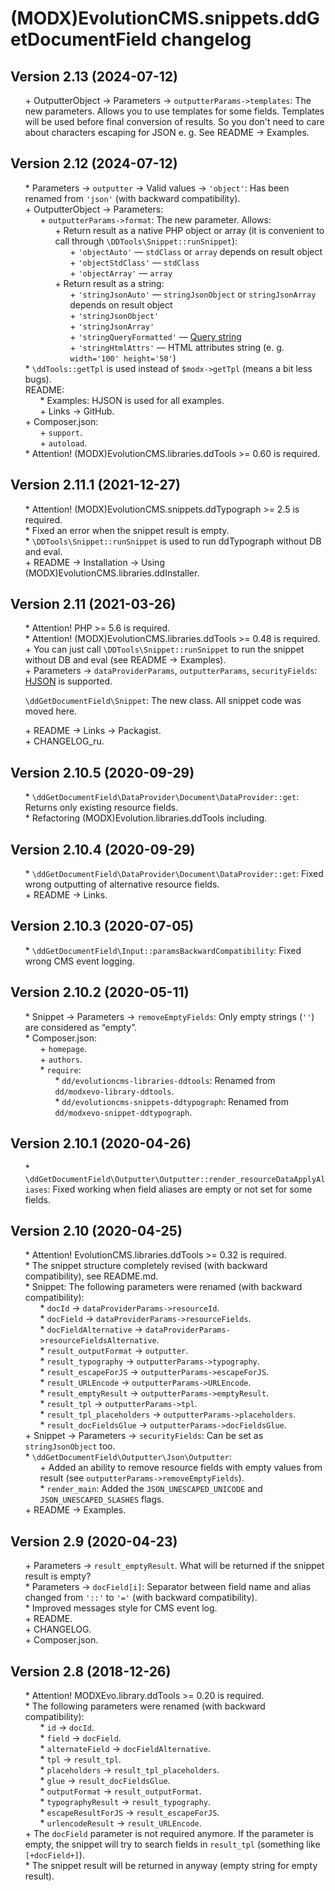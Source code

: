 # (MODX)EvolutionCMS.snippets.ddGetDocumentField changelog


## Version 2.13 (2024-07-12)
* \+ OutputterObject → Parameters → `outputterParams->templates`: The new parameters. Allows you to use templates for some fields. Templates will be used before final conversion of results. So you don't need to care about characters escaping for JSON e. g. See README → Examples.


## Version 2.12 (2024-07-12)
* \* Parameters → `outputter` → Valid values → `'object'`: Has been renamed from `'json'` (with backward compatibility).
* \+ OutputterObject → Parameters:
	* \+ `outputterParams->format`: The new parameter. Allows:
		* \+ Return result as a native PHP object or array (it is convenient to call through `\DDTools\Snippet::runSnippet`):
			* \+ `'objectAuto'` — `stdClass` or `array` depends on result object
			* \+ `'objectStdClass'` — `stdClass`
			* \+ `'objectArray'` — `array`
		* \+ Return result as a string:
			* \+ `'stringJsonAuto'` — `stringJsonObject` or `stringJsonArray` depends on result object
			* \+ `'stringJsonObject'`
			* \+ `'stringJsonArray'`
			* \+ `'stringQueryFormatted'` — [Query string](https://en.wikipedia.org/wiki/Query_string)
			* \+ `'stringHtmlAttrs'` — HTML attributes string (e. g. `width='100' height='50'`)
* \* `\ddTools::getTpl` is used instead of `$modx->getTpl` (means a bit less bugs).
* README:
	* \* Examples: HJSON is used for all examples.
	* \+ Links → GitHub.
* \+ Composer.json:
	* \+ `support`.
	* \+ `autoload`.
* \* Attention! (MODX)EvolutionCMS.libraries.ddTools >= 0.60 is required.


## Version 2.11.1 (2021-12-27)
* \* Attention! (MODX)EvolutionCMS.snippets.ddTypograph >= 2.5 is required.
* \* Fixed an error when the snippet result is empty.
* \* `\DDTools\Snippet::runSnippet` is used to run ddTypograph without DB and eval.
* \+ README → Installation → Using (MODX)EvolutionCMS.libraries.ddInstaller.


## Version 2.11 (2021-03-26)
* \* Attention! PHP >= 5.6 is required.
* \* Attention! (MODX)EvolutionCMS.libraries.ddTools >= 0.48 is required.
* \+ You can just call `\DDTools\Snippet::runSnippet` to run the snippet without DB and eval (see README → Examples).
* \+ Parameters → `dataProviderParams`, `outputterParams`, `securityFields`: [HJSON](https://hjson.github.io/) is supported.
+ `\ddGetDocumentField\Snippet`: The new class. All snippet code was moved here.
* \+ README → Links → Packagist.
* \+ CHANGELOG_ru.


## Version 2.10.5 (2020-09-29)
* \* `\ddGetDocumentField\DataProvider\Document\DataProvider::get`: Returns only existing resource fields.
* \* Refactoring (MODX)Evolution.libraries.ddTools including.


## Version 2.10.4 (2020-09-29)
* \* `\ddGetDocumentField\DataProvider\Document\DataProvider::get`: Fixed wrong outputting of alternative resource fields.
* \+ README → Links.


## Version 2.10.3 (2020-07-05)
* \* `\ddGetDocumentField\Input::paramsBackwardCompatibility`: Fixed wrong CMS event logging.


## Version 2.10.2 (2020-05-11)
* \* Snippet → Parameters → `removeEmptyFields`: Only empty strings (`''`) are considered as “empty”.
* \* Composer.json:
	* \+ `homepage`.
	* \+ `authors`.
	* \* `require`:
		* \* `dd/evolutioncms-libraries-ddtools`: Renamed from `dd/modxevo-library-ddtools`.
		* \* `dd/evolutioncms-snippets-ddtypograph`: Renamed from `dd/modxevo-snippet-ddtypograph`.


## Version 2.10.1 (2020-04-26)
* \* `\ddGetDocumentField\Outputter\Outputter::render_resourceDataApplyAliases`: Fixed working when field aliases are empty or not set for some fields.


## Version 2.10 (2020-04-25)
* \* Attention! EvolutionCMS.libraries.ddTools >= 0.32 is required.
* \* The snippet structure completely revised (with backward compatibility), see README.md.
* \* Snippet: The following parameters were renamed (with backward compatibility):
	* \* `docId` → `dataProviderParams->resourceId`.
	* \* `docField` → `dataProviderParams->resourceFields`.
	* \* `docFieldAlternative` → `dataProviderParams->resourceFieldsAlternative`.
	* \* `result_outputFormat` → `outputter`.
	* \* `result_typography` → `outputterParams->typography`.
	* \* `result_escapeForJS` → `outputterParams->escapeForJS`.
	* \* `result_URLEncode` → `outputterParams->URLEncode`.
	* \* `result_emptyResult` → `outputterParams->emptyResult`.
	* \* `result_tpl` → `outputterParams->tpl`.
	* \* `result_tpl_placeholders` → `outputterParams->placeholders`.
	* \* `result_docFieldsGlue` → `outputterParams->docFieldsGlue`.
* \+ Snippet → Parameters → `securityFields`: Can be set as `stringJsonObject` too.
* \* `\ddGetDocumentField\Outputter\Json\Outputter`:
	* \+ Added an ability to remove resource fields with empty values from result (see `outputterParams->removeEmptyFields`).
	* \* `render_main`: Added the `JSON_UNESCAPED_UNICODE` and `JSON_UNESCAPED_SLASHES` flags.
* \+ README → Examples.


## Version 2.9 (2020-04-23)
* \+ Parameters → `result_emptyResult`. What will be returned if the snippet result is empty?
* \* Parameters → `docField[i]`: Separator between field name and alias changed from `'::'` to `'='` (with backward compatibility).
* \* Improved messages style for CMS event log.
* \+ README.
* \+ CHANGELOG.
* \+ Composer.json.


## Version 2.8 (2018-12-26)
* \* Attention! MODXEvo.library.ddTools >= 0.20 is required.
* \* The following parameters were renamed (with backward compatibility):
	* \* `id` → `docId`.
	* \* `field` → `docField`.
	* \* `alternateField` → `docFieldAlternative`.
	* \* `tpl` → `result_tpl`.
	* \* `placeholders` → `result_tpl_placeholders`.
	* \* `glue` → `result_docFieldsGlue`.
	* \* `outputFormat` → `result_outputFormat`.
	* \* `typographyResult` → `result_typography`.
	* \* `escapeResultForJS` → `result_escapeForJS`.
	* \* `urlencodeResult` → `result_URLEncode`.
* \+ The `docField` parameter is not required anymore. If the parameter is empty, the snippet will try to search fields in `result_tpl` (something like `[+docField+]`).
* \* The snippet result will be returned in anyway (empty string for empty result).


<link rel="stylesheet" type="text/css" href="https://raw.githack.com/DivanDesign/CSS.ddMarkdown/master/style.min.css" />
<style>ul{list-style:none;}</style>
